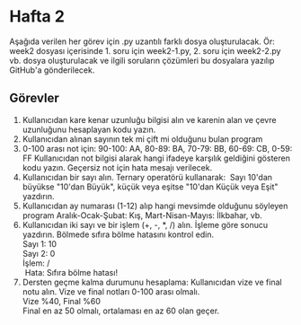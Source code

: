# Hafta 2

Aşağıda verilen her görev için .py uzantılı farklı dosya oluşturulacak.
Ör: week2 dosyası içerisinde 1. soru için week2-1.py, 2. soru için week2-2.py vb. dosya oluşturulacak ve ilgili soruların çözümleri bu dosyalara yazılıp GitHub'a gönderilecek.

## Görevler

1) Kullanıcıdan kare kenar uzunluğu bilgisi alın ve karenin alan ve çevre uzunluğunu hesaplayan kodu yazın. ​
2) Kullanıcıdan alınan sayının tek mi çift mi olduğunu bulan program​
3) 0-100 arası not için:  90-100: AA, 80-89: BA, 70-79: BB, 60-69: CB, 0-59: FF  Kullanıcıdan not bilgisi alarak hangi ifadeye karşılık geldiğini gösteren kodu yazın.  Geçersiz not için hata mesajı verilecek.​
4) Kullanıcıdan bir sayı alın. Ternary operatörü kullanarak: ​ Sayı 10'dan büyükse "10'dan Büyük", ​küçük veya eşitse "10'dan Küçük veya Eşit" yazdırın.
5)  Kullanıcıdan ay numarası (1-12) alıp hangi mevsimde olduğunu söyleyen program​
Aralık-Ocak-Şubat: Kış, Mart-Nisan-Mayıs: İlkbahar, vb.​
6) Kullanıcıdan iki sayı ve bir işlem (+, -, *, /) alın. İşleme göre sonucu yazdırın. Bölmede sıfıra bölme hatasını kontrol edin.​<br>
Sayı 1: 10<br>
Sayı 2: 0 <br>
İşlem: /  <br>​
Hata: Sıfıra bölme hatası!​<br>
7) Dersten geçme kalma durumunu hesaplama:​
Kullanıcıdan vize ve final notu alın. Vize ve final notları 0-100 arası olmalı.​<br>
Vize %40, Final %60​ <br>
Final en az 50 olmalı, ortalaması en az 60 olan geçer.​
